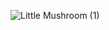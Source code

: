 ![Little Mushroom (1)](https://github.com/user-attachments/assets/51b42563-daaa-4abd-9925-cdb7ff8614b6)
